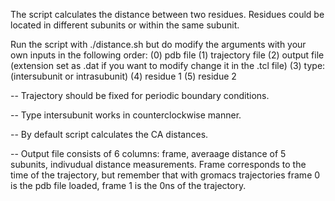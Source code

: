 The script calculates the distance between two residues. Residues could be located in different subunits or within the same subunit. 

Run the script with ./distance.sh but do modify the arguments with your own inputs in the following order:
(0) pdb file
(1) trajectory file
(2) output file (extension set as .dat if you want to modify change it in the .tcl file)
(3) type: (intersubunit or intrasubunit)
(4) residue 1
(5) residue 2

-- Trajectory should be fixed for periodic boundary conditions. 

-- Type intersubunit works in counterclockwise manner.
 
-- By default script calculates the CA distances. 

-- Output file consists of 6 columns: frame, averaage distance of 5 subunits, indivudual distance measurements. Frame corresponds to the time of the trajectory, but remember that with gromacs trajectories frame 0 is the pdb file loaded, frame 1 is the 0ns of the trajectory.